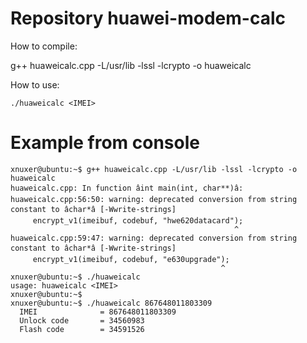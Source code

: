 # Repository huawei-modem-calc

How to compile:

g++ huaweicalc.cpp -L/usr/lib -lssl -lcrypto -o huaweicalc

How to use:

```
./huaweicalc <IMEI>
```

# Example from console

```
xnuxer@ubuntu:~$ g++ huaweicalc.cpp -L/usr/lib -lssl -lcrypto -o huaweicalc
huaweicalc.cpp: In function âint main(int, char**)â:
huaweicalc.cpp:56:50: warning: deprecated conversion from string constant to âchar*â [-Wwrite-strings]
     encrypt_v1(imeibuf, codebuf, "hwe620datacard");
                                                  ^
huaweicalc.cpp:59:47: warning: deprecated conversion from string constant to âchar*â [-Wwrite-strings]
     encrypt_v1(imeibuf, codebuf, "e630upgrade");
                                               ^
xnuxer@ubuntu:~$ ./huaweicalc 
usage: huaweicalc <IMEI>
xnuxer@ubuntu:~$ 
xnuxer@ubuntu:~$ ./huaweicalc 867648011803309
  IMEI              = 867648011803309
  Unlock code       = 34560983
  Flash code        = 34591526

```
